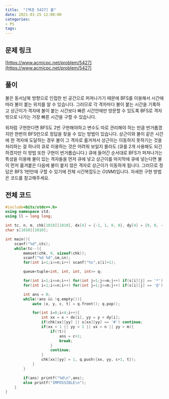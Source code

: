 ```yaml
---
title:  "[백준 5427] 불"
date: 2021-01-25 12:00:00
categories: 
- PS
tags:
---
```


## 문제 링크
[https://www.acmicpc.net/problem/5427](https://www.acmicpc.net/problem/5427)

## 풀이

불은 동서남북 방향으로 인접한 빈 공간으로 퍼져나가기 때문에 BFS를 이용해서 시간에 따라 불이 붙는 위치를 알 수 있습니다. 그러므로 각 격자마다 불이 붙는 시간을 기록하고 상근이가 격자에 불이 붙는 시간보다 빠른 시간안에만 방문할 수 있도록 BFS로 격자 밖으로 나가는 가장 빠른 시간을 구할 수 있습니다.

위처럼 구현한다면 BFS도 2번 구현해야하고 변수도 따로 관리해야 하는 만큼 번거롭겠지만 한번의 BFS만으로 정답을 찾을 수 있는 방법이 있습니다. 상근이와 불이 같은 시간에 한 격자에 도달하는 경우 불이 그 격자로 옮겨져서 상근이는 이동하지 못하기는 것을 처리하는 걸 하나의 큐로 이용하는 것은 어려워 보일지 몰라도 (큐를 2개 사용해도 되긴 하겠지만 이 방법 또한 구현이 번거롭습니다.) 큐에 들어간 순서대로 BFS가 퍼져나가는 특성을 이용해 불이 있는 격자들을 먼저 큐에 넣고 상근이를 마지막에 큐에 넣는다면 불이 먼저 옮겨붙은 다음에 불이 붙지 않은 격자로 상근이가 이동하게 됩니다. 그러므로 정답은 BFS 1번만에 구할 수 있기에 전체 시간복잡도는 $O(NM)$입니다. 자세한 구현 방법은 코드를 참고해주세요.

## 전체 코드

```cpp
#include<bits/stdc++.h>
using namespace std;
using ll = long long;

int tc, n, m, chk[1010][1010], dx[4] = {-1, 1, 0, 0}, dy[4] = {0, 0, -1, 1};
char s[1010][1010];

int main(){
    scanf("%d",&tc);
    while(tc--){
        memset(chk, 0, sizeof(chk));
        scanf("%d %d",&m,&n);
        for(int i=1;i<=n;i++) scanf("%s",s[i]+1);

        queue<tuple<int, int, int, int>> q;

        for(int i=1;i<=n;i++) for(int j=1;j<=m;j++) if(s[i][j] == '*') q.push({i, j, 0, 1}), chk[i][j] = 1;
        for(int i=1;i<=n;i++) for(int j=1;j<=m;j++) if(s[i][j] == '@') q.push({i, j, 0, 0}), chk[i][j] = 1;

        int ans = 0;
        while(!ans && !q.empty()){
            auto [x, y, c, t] = q.front(); q.pop();

            for(int i=0;i<4;i++){
                int xx = x + dx[i], yy = y + dy[i];
                if(chk[xx][yy] || s[xx][yy] == '#') continue;
                if(xx < 1 || yy < 1 || xx > n || yy > m){
                    if(!t){
                        ans = c+1;
                        break;
                    }
                    continue;
                }
                chk[xx][yy] = 1, q.push({xx, yy, c+1, t});
            }
        }

        if(ans) printf("%d\n",ans);
        else printf("IMPOSSIBLE\n");
    }
}
```
